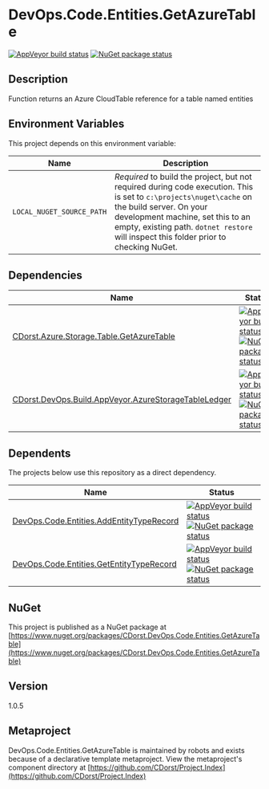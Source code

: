 # DevOps.Code.Entities.GetAzureTable

[![AppVeyor build status](https://img.shields.io/appveyor/ci/cdorst/devops-code-entities-getazuretable.svg?label=AppVeyor&style=for-the-badge)](https://ci.appveyor.com/project/cdorst/devops-code-entities-getazuretable)
[![NuGet package status](https://img.shields.io/nuget/v/CDorst.DevOps.Code.Entities.GetAzureTable.svg?label=NuGet&style=for-the-badge)](https://www.nuget.org/packages/CDorst.DevOps.Code.Entities.GetAzureTable)

## Description

Function returns an Azure CloudTable reference for a table named entities

## Environment Variables

This project depends on this environment variable:

Name | Description
---- | -----------
`LOCAL_NUGET_SOURCE_PATH` | *Required* to build the project, but not required during code execution. This is set to `c:\projects\nuget\cache` on the build server. On your development machine, set this to an empty, existing path. `dotnet restore` will inspect this folder prior to checking NuGet.

## Dependencies

Name | Status
---- | ------
[CDorst.Azure.Storage.Table.GetAzureTable](https://github.com/CDorst/Azure.Storage.Table.GetAzureTable) | [![AppVeyor build status](https://img.shields.io/appveyor/ci/cdorst/azure-storage-table-getazuretable.svg?label=AppVeyor&style=flat-square)](https://ci.appveyor.com/project/cdorst/azure-storage-table-getazuretable) [![NuGet package status](https://img.shields.io/nuget/v/CDorst.Azure.Storage.Table.GetAzureTable.svg?label=NuGet&style=flat-square)](https://www.nuget.org/packages/CDorst.Azure.Storage.Table.GetAzureTable)
[CDorst.DevOps.Build.AppVeyor.AzureStorageTableLedger](https://github.com/CDorst/DevOps.Build.AppVeyor.AzureStorageTableLedger) | [![AppVeyor build status](https://img.shields.io/appveyor/ci/cdorst/devops-build-appveyor-azurestoragetableledger.svg?label=AppVeyor&style=flat-square)](https://ci.appveyor.com/project/cdorst/devops-build-appveyor-azurestoragetableledger) [![NuGet package status](https://img.shields.io/nuget/v/CDorst.DevOps.Build.AppVeyor.AzureStorageTableLedger.svg?label=NuGet&style=flat-square)](https://www.nuget.org/packages/CDorst.DevOps.Build.AppVeyor.AzureStorageTableLedger)

## Dependents

The projects below use this repository as a direct dependency.

Name | Status
---- | ------
[DevOps.Code.Entities.AddEntityTypeRecord](https://github.com/CDorst/DevOps.Code.Entities.AddEntityTypeRecord) | [![AppVeyor build status](https://img.shields.io/appveyor/ci/cdorst/devops-code-entities-addentitytyperecord.svg?label=AppVeyor&style=flat-square)](https://ci.appveyor.com/project/cdorst/devops-code-entities-addentitytyperecord) [![NuGet package status](https://img.shields.io/nuget/v/CDorst.DevOps.Code.Entities.AddEntityTypeRecord.svg?label=NuGet&style=flat-square)](https://www.nuget.org/packages/CDorst.DevOps.Code.Entities.AddEntityTypeRecord)
[DevOps.Code.Entities.GetEntityTypeRecord](https://github.com/CDorst/DevOps.Code.Entities.GetEntityTypeRecord) | [![AppVeyor build status](https://img.shields.io/appveyor/ci/cdorst/devops-code-entities-getentitytyperecord.svg?label=AppVeyor&style=flat-square)](https://ci.appveyor.com/project/cdorst/devops-code-entities-getentitytyperecord) [![NuGet package status](https://img.shields.io/nuget/v/CDorst.DevOps.Code.Entities.GetEntityTypeRecord.svg?label=NuGet&style=flat-square)](https://www.nuget.org/packages/CDorst.DevOps.Code.Entities.GetEntityTypeRecord)

## NuGet


This project is published as a NuGet package at [https://www.nuget.org/packages/CDorst.DevOps.Code.Entities.GetAzureTable](https://www.nuget.org/packages/CDorst.DevOps.Code.Entities.GetAzureTable)

## Version

1.0.5

## Metaproject

DevOps.Code.Entities.GetAzureTable is maintained by robots and exists because of a declarative template metaproject. View the metaproject's component directory at [https://github.com/CDorst/Project.Index](https://github.com/CDorst/Project.Index)

